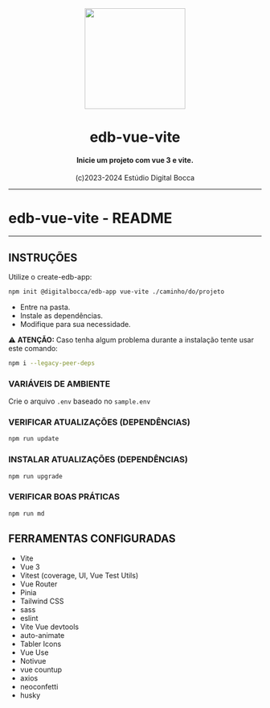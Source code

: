 <div align="center">
  <img
    src="https://estudiodigitalbocca.com.br/edb-logo.svg"
    width="200px"
  >

  <h1 align="center">
    edb-vue-vite
  </h1>

  <h4 align="center">
    Inicie um projeto com vue 3 e vite.
  </h4>

  <p align="center">
    (c)2023-2024 Estúdio Digital Bocca
  </p>
</div>

---

# edb-vue-vite - README

---

## INSTRUÇÕES

Utilize o create-edb-app:

```bash
npm init @digitalbocca/edb-app vue-vite ./caminho/do/projeto
```

- Entre na pasta.
- Instale as dependências.
- Modifique para sua necessidade.

⚠️ **ATENÇÃO:** Caso tenha algum problema durante a instalação tente usar este comando:

```bash
npm i --legacy-peer-deps
```

### VARIÁVEIS DE AMBIENTE

Crie o arquivo `.env` baseado no `sample.env`

### VERIFICAR ATUALIZAÇÕES (DEPENDÊNCIAS)

```bash
npm run update
```

### INSTALAR ATUALIZAÇÕES (DEPENDÊNCIAS)

```bash
npm run upgrade
```

### VERIFICAR BOAS PRÁTICAS

```bash
npm run md
```

## FERRAMENTAS CONFIGURADAS

- Vite
- Vue 3
- Vitest (coverage, UI, Vue Test Utils)
- Vue Router
- Pinia
- Tailwind CSS
- sass
- eslint
- Vite Vue devtools
- auto-animate
- Tabler Icons
- Vue Use
- Notivue
- vue countup
- axios
- neoconfetti
- husky
